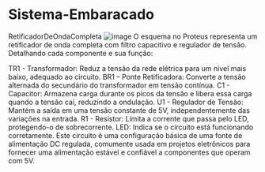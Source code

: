 # Sistema-Embaracado
RetificadorDeOndaCompleta
![image](https://github.com/user-attachments/assets/b2ed4730-0ec8-48e0-bf08-5c1b11900b8e)
O esquema no Proteus representa um retificador de onda completa com filtro capacitivo e regulador de tensão. Detalhando cada componente e sua função:

TR1 - Transformador: Reduz a tensão da rede elétrica para um nível mais baixo, adequado ao circuito. BR1 – Ponte Retificadora: Converte a tensão alternada do secundário do transformador em tensão contínua. C1 - Capacitor: Armazena carga durante os picos da tensão e libera essa carga quando a tensão cai, reduzindo a ondulação. U1 - Regulador de Tensão: Mantém a saída em uma tensão constante de 5V, independentemente das variações na entrada. R1 - Resistor: Limita a corrente que passa pelo LED, protegendo-o de sobrecorrente. LED: Indica se o circuito está funcionando corretamente. Este circuito é uma configuração básica de uma fonte de alimentação DC regulada, comumente usada em projetos eletrônicos para fornecer uma alimentação estável e confiável a componentes que operam com 5V.

